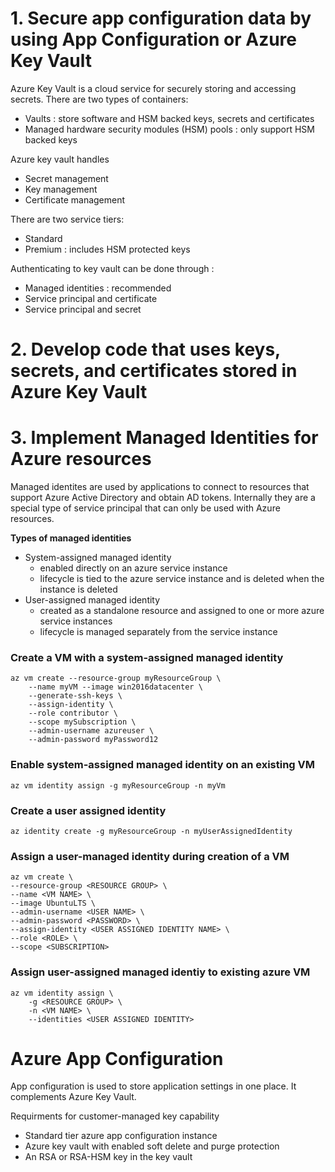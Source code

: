 # 1. Secure app configuration data by using App Configuration or Azure Key Vault
Azure Key Vault is a cloud service for securely storing and accessing secrets. There are two types of containers:
* Vaults : store software and HSM backed keys, secrets and certificates
* Managed hardware security modules (HSM) pools : only support HSM backed keys

Azure key vault handles
* Secret management
* Key management
* Certificate management

There are two service tiers:
* Standard
* Premium : includes HSM protected keys

Authenticating to key vault can be done through : 
* Managed identities : recommended
* Service principal and certificate
* Service principal and secret

# 2. Develop code that uses keys, secrets, and certificates stored in Azure Key Vault


# 3. Implement Managed Identities for Azure resources
Managed identites are used by applications to connect to resources that support Azure Active Directory and obtain AD tokens. Internally they are a special type of service principal that can only be used with Azure resources.

**Types of managed identities**
* System-assigned managed identity
    * enabled directly on an azure service instance
    * lifecycle is tied to the azure service instance and is deleted when the instance is deleted
* User-assigned managed identity
    * created as a standalone resource and assigned to one or more azure service instances
    * lifecycle is managed separately from the service instance

### Create a VM with a system-assigned managed identity
```
az vm create --resource-group myResourceGroup \ 
    --name myVM --image win2016datacenter \ 
    --generate-ssh-keys \ 
    --assign-identity \ 
    --role contributor \
    --scope mySubscription \
    --admin-username azureuser \ 
    --admin-password myPassword12
```

### Enable system-assigned managed identity on an existing VM
```
az vm identity assign -g myResourceGroup -n myVm
```

### Create a user assigned identity
```
az identity create -g myResourceGroup -n myUserAssignedIdentity
```


### Assign a user-managed identity during creation of a VM
```
az vm create \
--resource-group <RESOURCE GROUP> \
--name <VM NAME> \
--image UbuntuLTS \
--admin-username <USER NAME> \
--admin-password <PASSWORD> \
--assign-identity <USER ASSIGNED IDENTITY NAME> \
--role <ROLE> \
--scope <SUBSCRIPTION>
```


### Assign user-assigned managed identiy to existing azure VM
```
az vm identity assign \
    -g <RESOURCE GROUP> \
    -n <VM NAME> \
    --identities <USER ASSIGNED IDENTITY>
```



# Azure App Configuration
App configuration is used to store application settings in one place. It complements Azure Key Vault.

Requirments for customer-managed key capability
* Standard tier azure app configuration instance
* Azure key vault with enabled soft delete and purge protection
* An RSA or RSA-HSM key in the key vault

